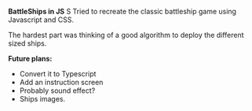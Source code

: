 **BattleShips in JS**
S
Tried to recreate the classic battleship game using Javascript and CSS.

The hardest part was thinking of a good algorithm to deploy the different sized ships. 

**Future plans:**

* Convert it to Typescript
* Add an instruction screen
* Probably sound effect?
* Ships images.